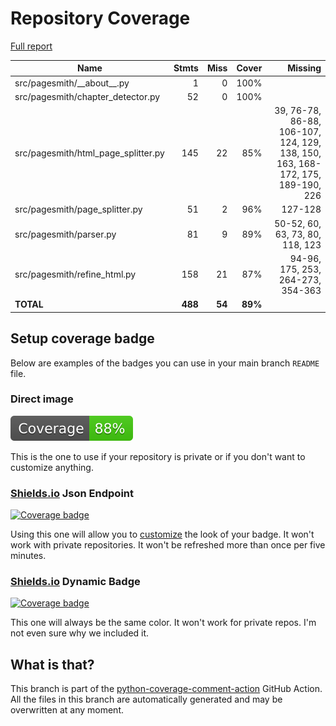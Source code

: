# Repository Coverage

[Full report](https://htmlpreview.github.io/?https://github.com/andgineer/pagesmith/blob/python-coverage-comment-action-data/htmlcov/index.html)

| Name                                  |    Stmts |     Miss |   Cover |   Missing |
|-------------------------------------- | -------: | -------: | ------: | --------: |
| src/pagesmith/\_\_about\_\_.py        |        1 |        0 |    100% |           |
| src/pagesmith/chapter\_detector.py    |       52 |        0 |    100% |           |
| src/pagesmith/html\_page\_splitter.py |      145 |       22 |     85% |39, 76-78, 86-88, 106-107, 124, 129, 138, 150, 163, 168-172, 175, 189-190, 226 |
| src/pagesmith/page\_splitter.py       |       51 |        2 |     96% |   127-128 |
| src/pagesmith/parser.py               |       81 |        9 |     89% |50-52, 60, 63, 73, 80, 118, 123 |
| src/pagesmith/refine\_html.py         |      158 |       21 |     87% |94-96, 175, 253, 264-273, 354-363 |
|                             **TOTAL** |  **488** |   **54** | **89%** |           |


## Setup coverage badge

Below are examples of the badges you can use in your main branch `README` file.

### Direct image

[![Coverage badge](https://raw.githubusercontent.com/andgineer/pagesmith/python-coverage-comment-action-data/badge.svg)](https://htmlpreview.github.io/?https://github.com/andgineer/pagesmith/blob/python-coverage-comment-action-data/htmlcov/index.html)

This is the one to use if your repository is private or if you don't want to customize anything.

### [Shields.io](https://shields.io) Json Endpoint

[![Coverage badge](https://img.shields.io/endpoint?url=https://raw.githubusercontent.com/andgineer/pagesmith/python-coverage-comment-action-data/endpoint.json)](https://htmlpreview.github.io/?https://github.com/andgineer/pagesmith/blob/python-coverage-comment-action-data/htmlcov/index.html)

Using this one will allow you to [customize](https://shields.io/endpoint) the look of your badge.
It won't work with private repositories. It won't be refreshed more than once per five minutes.

### [Shields.io](https://shields.io) Dynamic Badge

[![Coverage badge](https://img.shields.io/badge/dynamic/json?color=brightgreen&label=coverage&query=%24.message&url=https%3A%2F%2Fraw.githubusercontent.com%2Fandgineer%2Fpagesmith%2Fpython-coverage-comment-action-data%2Fendpoint.json)](https://htmlpreview.github.io/?https://github.com/andgineer/pagesmith/blob/python-coverage-comment-action-data/htmlcov/index.html)

This one will always be the same color. It won't work for private repos. I'm not even sure why we included it.

## What is that?

This branch is part of the
[python-coverage-comment-action](https://github.com/marketplace/actions/python-coverage-comment)
GitHub Action. All the files in this branch are automatically generated and may be
overwritten at any moment.